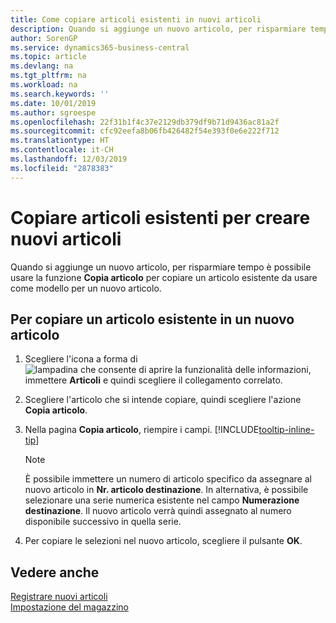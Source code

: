 ```yaml
---
title: Come copiare articoli esistenti in nuovi articoli
description: Quando si aggiunge un nuovo articolo, per risparmiare tempo è possibile usare la funzione Articolo copia per copiare un articolo esistente da usare come modello per un nuovo articolo.
author: SorenGP
ms.service: dynamics365-business-central
ms.topic: article
ms.devlang: na
ms.tgt_pltfrm: na
ms.workload: na
ms.search.keywords: ''
ms.date: 10/01/2019
ms.author: sgroespe
ms.openlocfilehash: 22f31b1f4c37e2129db379df9b71d9436ac81a2f
ms.sourcegitcommit: cfc92eefa8b06fb426482f54e393f0e6e222f712
ms.translationtype: HT
ms.contentlocale: it-CH
ms.lasthandoff: 12/03/2019
ms.locfileid: "2878383"
---
```

# <a name="copy-existing-items-to-create-new-items"></a>Copiare articoli esistenti per creare nuovi articoli
Quando si aggiunge un nuovo articolo, per risparmiare tempo è possibile usare la funzione **Copia articolo** per copiare un articolo esistente da usare come modello per un nuovo articolo.  

## <a name="to-copy-an-existing-item-to-a-new-item"></a>Per copiare un articolo esistente in un nuovo articolo  
1. Scegliere l'icona a forma di ![lampadina che consente di aprire la funzionalità delle informazioni](media/ui-search/search_small.png "Informazioni sull'operazione che si desidera eseguire"), immettere **Articoli** e quindi scegliere il collegamento correlato.  
2. Scegliere l'articolo che si intende copiare, quindi scegliere l'azione **Copia articolo**.  
3. Nella pagina **Copia articolo**, riempire i campi. [!INCLUDE[tooltip-inline-tip](includes/tooltip-inline-tip_md.md)]

    > [!NOTE]  
    > È possibile immettere un numero di articolo specifico da assegnare al nuovo articolo in **Nr. articolo destinazione**. In alternativa, è possibile selezionare una serie numerica esistente nel campo **Numerazione destinazione**. Il nuovo articolo verrà quindi assegnato al numero disponibile successivo in quella serie.  

5. Per copiare le selezioni nel nuovo articolo, scegliere il pulsante **OK**.  

## <a name="see-also"></a>Vedere anche  
[Registrare nuovi articoli](inventory-how-register-new-items.md)  
[Impostazione del magazzino](inventory-setup-inventory.md)
